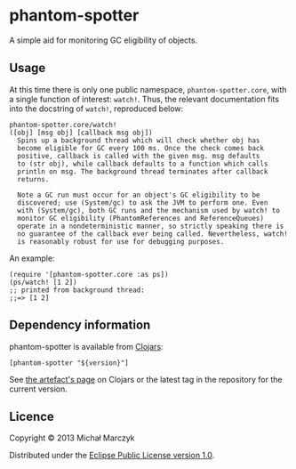 # phantom-spotter

A simple aid for monitoring GC eligibility of objects.

## Usage

At this time there is only one public namespace,
`phantom-spotter.core`, with a single function of interest: `watch!`.
Thus, the relevant documentation fits into the docstring of `watch!`,
reproduced below:

    phantom-spotter.core/watch!
    ([obj] [msg obj] [callback msg obj])
      Spins up a background thread which will check whether obj has
      become eligible for GC every 100 ms. Once the check comes back
      positive, callback is called with the given msg. msg defaults
      to (str obj), while callback defaults to a function which calls
      println on msg. The background thread terminates after callback
      returns.

      Note a GC run must occur for an object's GC eligibility to be
      discovered; use (System/gc) to ask the JVM to perform one. Even
      with (System/gc), both GC runs and the mechanism used by watch! to
      monitor GC eligibility (PhantomReferences and ReferenceQueues)
      operate in a nondeterministic manner, so strictly speaking there is
      no guarantee of the callback ever being called. Nevertheless, watch!
      is reasonably robust for use for debugging purposes.

An example:

    (require '[phantom-spotter.core :as ps])
    (ps/watch! [1 2])
    ;; printed from background thread:
    ;;=> [1 2]

## Dependency information

phantom-spotter is available from [Clojars](https://clojars.org):

    [phantom-spotter "${version}"]

See [the artefact's page](https://clojars.org/phantom-spotter) on
Clojars or the latest tag in the repository for the current version.

## Licence

Copyright © 2013 Michał Marczyk

Distributed under the
[Eclipse Public License version 1.0](http://www.eclipse.org/legal/epl-v10.html).
